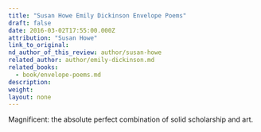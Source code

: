 ```yaml
---
title: "Susan Howe Emily Dickinson Envelope Poems"
draft: false
date: 2016-03-02T17:55:00.000Z
attribution: "Susan Howe"
link_to_original:
nd_author_of_this_review: author/susan-howe
related_author: author/emily-dickinson.md
related_books:
  - book/envelope-poems.md
description:
weight:
layout: none
---
```

Magnificent: the absolute perfect combination of solid scholarship and art.

